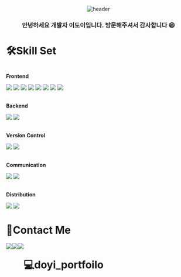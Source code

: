 <div align="center">
  
![header](https://capsule-render.vercel.app/api?type=waving&color=auto&height=300&section=header&text=DOYI%20WORLD&fontSize=70&animation=blink )
### 안녕하세요 개발자 이도이입니다. 방문해주셔서 감사합니다 :smile:
</div>


# 🛠️Skill Set
<div style="display:flex; flex-direction:column; align-items:flex-start;">
    <!-- Frontend -->
    <p><strong>Frontend</strong></p>
    <div>
        <img src="https://img.shields.io/badge/html5-E34F26?style=flat-square&logo=html5&logoColor=white"> 
        <img src="https://img.shields.io/badge/css-1572B6?style=flat-square&logo=css3&logoColor=white"> 
        <img src="https://img.shields.io/badge/javascript-F7DF1E?style=flat-square&logo=javascript&logoColor=black"> 
        <img src="https://img.shields.io/badge/jquery-0769AD?style=flat-square&logo=jquery&logoColor=black"> 
       <img src="https://img.shields.io/badge/Ajax-0769AD"> 
        <img src="https://img.shields.io/badge/React-61DAFB?style=flat-square&logo=React&logoColor=white">
        <img src="https://img.shields.io/badge/Typescript-3178C6?style=flat-square&logo=Typescript&logoColor=black">
        <img src="https://img.shields.io/badge/Next.js-000000?style=flat-square&logo=Next.js&logoColor=white">
    </div><br/>
     <p><strong>Backend</strong></p>
    <div>
        <img src="https://img.shields.io/badge/Kotlin-7F52FF?style=flat-square&logo=Kotlin&logoColor=white"> 
        <img src="https://img.shields.io/badge/Java-0769AD"> 
    </div><br/>
   <p><strong>Version Control</strong></p>
    <div>
        <img src="https://img.shields.io/badge/Git-F05032?style=flat-square&logo=html5&logoColor=black"> 
        <img src="https://img.shields.io/badge/Github-181717?style=flat-square&logo=css3&logoColor=white"> 
    </div><br/>
     <p><strong>Communication</strong></p>
    <div>
        <img src="https://img.shields.io/badge/Slack-4A154B?style=flat-square&logo=html5&logoColor=white"> 
        <img src="https://img.shields.io/badge/Notion-000000?style=flat-square&logo=css3&logoColor=white"> 
    </div><br/>
    <p><strong>Distribution</strong></p>
    <div>
        <img src="https://img.shields.io/badge/Netlify-00C7B7?style=flat-square&logo=Netlify&logoColor=white"> 
        <img src="https://img.shields.io/badge/Vercel-000000?style=flat-square&logo=Vercel&logoColor=white"> 
    </div>
</div>


#  📩Contact Me
<div style="display:flex; flex-direction:row;">
    <a href="https://open.kakao.com/o/sevgyHWf">
       <img src="https://img.shields.io/badge/kakaotalk-FFCD00?style=flat-square&logo=kakaotalk&logoColor=white"> 
    </a>
    <a href="https://instagram.com/2_doooo_2?igshid=MzMyNGUyNmU2YQ%3D%3D&utm_source=qr">
          <img src="https://img.shields.io/badge/instagram-E4405F?style=flat-square&logo=instagram&logoColor=white"> 
    </a>
    <a href="https://2-doooo-2.tistory.com/">
          <img src="https://img.shields.io/badge/Tstory-E74C3C?style=flat-square&logo=Tstory&logoColor=white"> 
    </a>


 #  💻doyi_portfoilo

